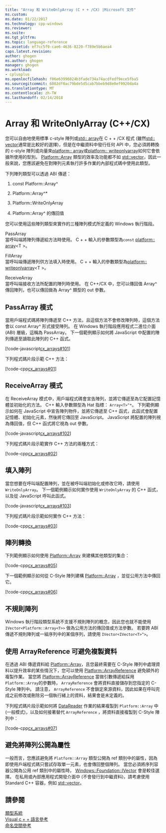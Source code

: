 ```yaml
---
title: "Array 和 WriteOnlyArray (C + + /CX) |Microsoft 文件"
ms.custom: 
ms.date: 01/22/2017
ms.technology: cpp-windows
ms.reviewer: 
ms.suite: 
ms.tgt_pltfrm: 
ms.topic: language-reference
ms.assetid: ef7cc5f9-cae6-4636-8220-f789e5b6aea4
caps.latest.revision: 
author: ghogen
ms.author: ghogen
manager: ghogen
ms.workload:
- cplusplus
ms.openlocfilehash: f06e63996024b3fade734a74acdfedf9ece5fba5
ms.sourcegitcommit: 6002df0ac79bde5d5cab7bbeb9d8e0ef9920da4a
ms.translationtype: MT
ms.contentlocale: zh-TW
ms.lasthandoff: 02/14/2018
---
```

# <a name="array-and-writeonlyarray-ccx"></a>Array 和 WriteOnlyArray (C++/CX)
您可以自由地使用標準 c-style 陣列或[std:: array](../standard-library/array-class-stl.md)在 C + + /CX 程式 (雖然[std:: vector](../standard-library/vector-class.md)通常是比較好的選擇)，但是在中繼資料中發行任何 API 中，您必須將轉換的 c-style 陣列或向量來[platform:: array](../cppcx/platform-array-class.md)或[platform:: writeonlyarray](../cppcx/platform-writeonlyarray-class.md)如何它會依據所使用的型別。 [Platform::Array](../cppcx/platform-array-class.md) 類型的效率及功能都不如 [std::vector](../standard-library/vector-class.md)，因此一般來說，您應該避免在對陣列元素執行許多作業的內部程式碼中使用此類型。  
  
 下列陣列類型可以透過 ABI 傳遞：  
  
1.  const Platform::Array^  
  
2.  Platform::Array^*  
  
3.  Platform::WriteOnlyArray  
  
4.  Platform::Array^ 的傳回值  
  
 您可以使用這些陣列類型來實作的三種陣列模式所定義的 Windows 執行階段。  
  
 PassArray  
 當呼叫端將陣列傳遞給方法時使用。 C + + 輸入的參數類型為`const` [platform:: array](../cppcx/platform-array-class.md)\<T >。  
  
 FillArray  
 當呼叫端傳遞陣列供方法填入時使用。 C + + 輸入的參數類型為[platform:: writeonlyarray](../cppcx/platform-writeonlyarray-class.md)\<T >。  
  
 ReceiveArray  
 當呼叫端接收方法所配置的陣列時使用。 在 C++/CX 中，您可以傳回值 Array^ 傳回陣列，也可以傳回做為 Array^ 類型的 out 參數。  
  
## <a name="passarray-pattern"></a>PassArray 模式  
 當用戶端程式碼將陣列傳遞至 C++ 方法，且這個方法不會修改陣列時，這個方法會以 const Array^ 形式接受陣列。 在 Windows 執行階段應用程式二進位介面 (ABI) 層級，這稱為 PassArray。 下一個範例顯示如何將 JavaScript 中配置的陣列傳遞至讀取此陣列的 C++ 函式。  
  
 [!code-javascript[cx_arrays#101](../cppcx/codesnippet/JavaScript/array-and-writeonlyarray-c-_1.js)]  
  
 下列程式碼片段示範 C++ 方法：  
  
 [!code-cpp[cx_arrays#01](../cppcx/codesnippet/CPP/js-array/class1.cpp#01)]  
  
## <a name="receivearray-pattern"></a>ReceiveArray 模式  
 在 ReceiveArray 模式中，用戶端程式碼會宣告陣列，並將它傳遞至為它配置記憶體並初始化的方法。 C++ 輸入參數類型為 Hat 指標： `Array<T>^*`。 下列範例顯示如何在 JavaScript 中宣告陣列物件，並將它傳遞至 C++ 函式，此函式會配置記憶體、初始化元素，然後將它傳回至 JavaScript。 JavaScript 將配置的陣列視為傳回值，但 C++ 函式將它視為 out 參數。  
  
 [!code-javascript[cx_arrays#102](../cppcx/codesnippet/JavaScript/array-and-writeonlyarray-c-_3.js)]  
  
 下列程式碼片段示範實作 C++ 方法的兩種方式：  
  
 [!code-cpp[cx_arrays#02](../cppcx/codesnippet/CPP/js-array/class1.cpp#02)]  
  
## <a name="fill-arrays"></a>填入陣列  
 當您想要在呼叫端配置陣列，並在被呼叫端初始化或修改它時，請使用 `WriteOnlyArray`。 下一個範例顯示如何實作使用 `WriteOnlyArray` 的 C++ 函式，以及從 JavaScript 呼叫此函式。  
  
 [!code-javascript[cx_arrays#103](../cppcx/codesnippet/JavaScript/array-and-writeonlyarray-c-_5.js)]  
  
 下列程式碼片段示範如何實作 C++ 方法：  
  
 [!code-cpp[cx_arrays#03](../cppcx/codesnippet/CPP/js-array/class1.cpp#03)]  
  
## <a name="array-conversions"></a>陣列轉換  
 下列範例顯示如何使用 [Platform::Array](../cppcx/platform-array-class.md) 來建構其他類型的集合：  
  
 [!code-cpp[cx_arrays#05](../cppcx/codesnippet/CPP/js-array/class1.cpp#05)]  
  
 下一個範例顯示如何從 C-Style 陣列建構 [Platform::Array](../cppcx/platform-array-class.md) ，並從公用方法中傳回它。  
  
 [!code-cpp[cx_arrays#06](../cppcx/codesnippet/CPP/js-array/class1.cpp#06)]  
  
## <a name="jagged-arrays"></a>不規則陣列  
 Windows 執行階段類型系統不支援不規則陣列的概念，因此您也就不能使用 `IVector<Platform::Array<T>>` 做為公用方法的傳回值或方法參數。 若要跨 ABI 傳遞不規則陣列或一組序列中的某個序列，請使用 `IVector<IVector<T>^>`。  
  
## <a name="use-arrayreference-to-avoid-copying-data"></a>使用 ArrayReference 可避免複製資料  
 在透過 ABI 傳遞資料給 [Platform::Array](../cppcx/platform-array-class.md)，且您最終需要在 C-Style 陣列中處理資料以提升效率的某些情況下，您可以使用 [Platform::ArrayReference](../cppcx/platform-arrayreference-class.md) 避免額外的複製作業。 當您將 [Platform::ArrayReference](../cppcx/platform-arrayreference-class.md) 當做引數傳遞給採用 `Platform::Array`的參數時， `ArrayReference` 會將資料直接儲存到您指定的 C-Style 陣列中。 請注意， `ArrayReference` 不會鎖定來源資料，因此如果在呼叫完成之前修改或刪除另一個執行緒上的資料，結果會是未定義的。  
  
 下列程式碼片段示範如何將 [DataReader](http://msdn.microsoft.com/library/windows/apps/windows.storage.streams.datareader.aspx) 作業的結果複製到 `Platform::Array` 中 (一般模式)，以及如何接著替代 `ArrayReference` ，將資料直接複製到 C-Style 陣列中：  
  
 [!code-cpp[cx_arrays#07](../cppcx/codesnippet/CPP/js-array/class1.h#07)]  
  
## <a name="avoid-exposing-an-array-as-a-property"></a>避免將陣列公開為屬性  
 一般而言，您應該避免將 `Platform::Array` 類型公開為 ref 類別中的屬性，因為即使用戶端程式碼只嘗試存取單一元素，也會傳回整個陣列。 當您必須將序列容器公開為公用 ref 類別中的屬性時， [Windows::Foundation::IVector](http://msdn.microsoft.com/library/windows/apps/br206631.aspx) 會是較佳選擇。 在私用或內部應用程式開發介面中 (不會發行到中繼資料)，請考慮使用 Standard C++ 容器，例如 [std::vector](../standard-library/vector-class.md)。  
  
## <a name="see-also"></a>請參閱  
 [類型系統](../cppcx/type-system-c-cx.md)   
 [Visual c + + 語言參考](../cppcx/visual-c-language-reference-c-cx.md)   
 [命名空間參考](../cppcx/namespaces-reference-c-cx.md)